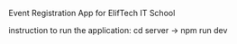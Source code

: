 Event Registration App for ElifTech IT School 

instruction to run the application: cd server -> npm run dev


